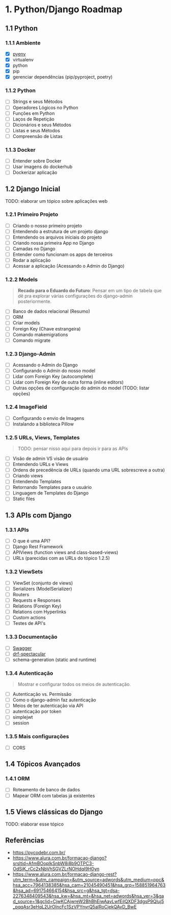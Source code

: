 # 1. Python/Django Roadmap

## 1.1 Python

### 1.1.1 Ambiente

- [x] [pyenv](https://github.com/pyenv/pyenv)
- [x] virtualenv
- [x] python
- [x] pip
- [x] gerenciar dependências (pip/pyproject, poetry)

### 1.1.2 Python

- [ ] Strings e seus Métodos
- [ ] Operadores Lógicos no Python
- [ ] Funções em Python
- [ ] Laços de Repetição
- [ ] Dicionários e seus Métodos
- [ ] Listas e seus Métodos
- [ ] Compreensão de Listas

### 1.1.3 Docker

- [ ] Entender sobre Docker
- [ ] Usar imagens do dockerhub
- [ ] Dockerizar aplicação

## 1.2 Django Inicial

TODO: elaborar um tópico sobre aplicações web

### 1.2.1 Primeiro Projeto

- [ ] Criando o nosso primeiro projeto
- [ ] Entendendo a estrutura de um projeto django
- [ ] Entendendo os arquivos iniciais do projeto
- [ ] Criando nossa primeira App no Django
- [ ] Camadas no Django
- [ ] Entender como funcionam os apps de terceiros
- [ ] Rodar a aplicação
- [ ] Acessar a aplicação (Acessando o Admin do Django)

### 1.2.2 Models

> **Recado para o Eduardo do Futuro**: Pensar em um tipo de tabela que dê pra explorar várias configurações do django-admin posteriormente.

- [ ] Banco de dados relacional (Resumo)
- [ ] ORM
- [ ] Criar models
- [ ] Foreign Key (Chave estrangeira)
- [ ] Comando makemigrations
- [ ] Comando migrate

### 1.2.3 Django-Admin

- [ ] Acessando o Admin do Django
- [ ] Configurando o Admin do nosso model
- [ ] Lidar com Foreign Key (autocomplete)
- [ ] Lidar com Foreign Key de outra forma (inline editors)
- [ ] Outras opções de configuração do admin do model (TODO: listar opções)

### 1.2.4 ImageField

- [ ] Configurando o envio de Imagens
- [ ] Instalando a biblioteca Pillow

### 1.2.5 URLs, Views, Templates

> TODO: pensar nisso aqui para depois ir para as APIs

- [ ] Visão de admin VS visão de usuário
- [ ] Entendendo URLs e Views
- [ ] Ordens de precedência de URLs (quando uma URL sobrescreve a outra)
- [ ] Criando views
- [ ] Entendendo Templates
- [ ] Retornando Templates para o usuário
- [ ] Linguagem de Templates do Django
- [ ] Static files

## 1.3 APIs com Django

### 1.3.1 APIs

- [ ] O que é uma API?
- [ ] Django Rest Framework
- [ ] APIViews (function views and class-based-views)
- [ ] URLs (parecidas com as URLs do tópico 1.2.5)

### 1.3.2 ViewSets

- [ ] ViewSet (conjunto de views)
- [ ] Serializers (ModelSerializer)
- [ ] Routers
- [ ] Requests e Responses
- [ ] Relations (Foreign Key)
- [ ] Relations com Hyperlinks
- [ ] Custom actions
- [ ] Testes de API's

### 1.3.3 Documentação

- [ ] [Swagger](https://swagger.io/solutions/api-documentation/)
- [ ] [drf-spectacular](https://drf-spectacular.readthedocs.io/en/latest/)
- [ ] schema-generation (static and runtime)

### 1.3.4 Autenticação

> Mostrar e configurar todos os meios de autenticação.

- [ ] Autenticação vs. Permissão
- [ ] Como o django-admin faz autenticação
- [ ] Meios de ter autenticação via API
- [ ] autenticação por token
- [ ] simplejwt
- [ ] session

### 1.3.5 Mais configurações

- [ ] CORS

## 1.4 Tópicos Avançados

### 1.4.1 ORM

- [ ] Roteamento de banco de dados
- [ ] Mapear ORM com tabelas já existentes

## 1.5 Views clássicas do Django

TODO: elaborar esse tópico

## Referências

- https://pycodebr.com.br/
- https://www.alura.com.br/formacao-django?srsltid=AfmBOopIkSnbW8i8b9OTPC3-OdSiK_rCc2xNbVhSGVZLrNOHdqI9H0yn
- https://www.alura.com.br/formacao-django-rest?utm_term=&utm_campaign=&utm_source=adwords&utm_medium=ppc&hsa_acc=7964138385&hsa_cam=21045490451&hsa_grp=158851964763&hsa_ad=691754664154&hsa_src=g&hsa_tgt=dsa-2276348409543&hsa_kw=&hsa_mt=&hsa_net=adwords&hsa_ver=3&gad_source=1&gclid=CjwKCAjwreW2BhBhEiwAavLwfEiIQXDF3dgsP9QIuj5_pqqAsr3eHqL2UrOlncFc1SzVPYnyrQ5alRoCjekQAvD_BwE
